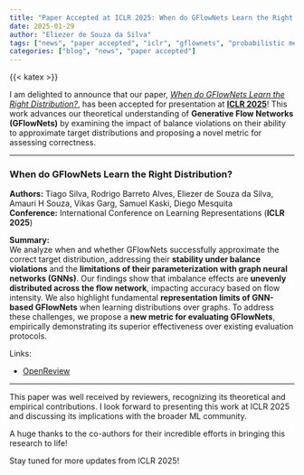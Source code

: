 ```yaml
---
title: "Paper Accepted at ICLR 2025: When do GFlowNets Learn the Right Distribution?"
date: 2025-01-29
author: "Eliezer de Souza da Silva"
tags: ["news", "paper accepted", "iclr", "gflownets", "probabilistic methods", "sampling"]
categories: ["blog", "news", "paper accepted"]
---
```

{{< katex >}}

I am delighted to announce that our paper, *[When do GFlowNets Learn the Right Distribution?](https://openreview.net/forum?id=9GsgCUJtic)*, has been accepted for presentation at **[ICLR 2025](https://iclr.cc)**! This work advances our theoretical understanding of **Generative Flow Networks (GFlowNets)** by examining the impact of balance violations on their ability to approximate target distributions and proposing a novel metric for assessing correctness.

---

### **When do GFlowNets Learn the Right Distribution?**  
**Authors:** Tiago Silva, Rodrigo Barreto Alves, Eliezer de Souza da Silva, Amauri H Souza, Vikas Garg, Samuel Kaski, Diego Mesquita  
**Conference:** International Conference on Learning Representations (**ICLR 2025**)  

**Summary:**  
We analyze when and whether GFlowNets successfully approximate the correct target distribution, addressing their **stability under balance violations** and the **limitations of their parameterization with graph neural networks (GNNs)**. Our findings show that imbalance effects are **unevenly distributed across the flow network**, impacting accuracy based on flow intensity. We also highlight fundamental **representation limits of GNN-based GFlowNets** when learning distributions over graphs. To address these challenges, we propose a **new metric for evaluating GFlowNets**, empirically demonstrating its superior effectiveness over existing evaluation protocols.

Links:
- [OpenReview](https://openreview.net/forum?id=9GsgCUJtic)

---

This paper was well received by reviewers, recognizing its theoretical and empirical contributions. I look forward to presenting this work at ICLR 2025 and discussing its implications with the broader ML community. 

A huge thanks to the co-authors for their incredible efforts in bringing this research to life!

Stay tuned for more updates from ICLR 2025!
